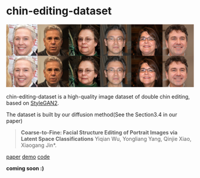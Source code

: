 # chin-editing-dataset
![chin-editing](./images/chin-editing.jpg)

chin-editing-dataset is a high-quality image dataset of double chin editing, based on [StyleGAN2](https://github.com/NVlabs/stylegan2).

The dataset is built by our diffusion method(See the Section3.4 in our paper)

> **Coarse-to-Fine: Facial Structure Editing of Portrait Images via Latent Space Classifications**
> Yiqian Wu, Yongliang Yang, Qinjie Xiao, Xiaogang Jin*.

[paper]()  [demo]()  [code]()

**coming soon :)**

